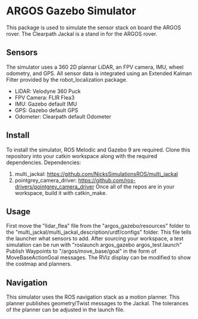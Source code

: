 # ARGOS Gazebo Simulator
This package is used to simulate the sensor stack on board the ARGOS rover. The Clearpath Jackal is a stand in for the ARGOS rover. 
## Sensors
The simulator uses a 360 2D plannar LiDAR, an FPV camera, IMU, wheel odometry, and GPS. All sensor data is integrated using an Extended Kalman Filter provided by the robot_localization package. 
* LiDAR: Velodyne 360 Puck
* FPV Camera: FLIR Flea3
* IMU: Gazebo default IMU
* GPS: Gazebo default GPS
* Odometer: Clearpath default Odometer
## Install
To install the simulator, ROS Melodic and Gazebo 9 are required. Clone this repository into your catkin workspace along with the required dependencies.
Dependencies:
1. multi_jackal: https://github.com/NicksSimulationsROS/multi_jackal
2. pointgrey_camera_driver: https://github.com/ros-drivers/pointgrey_camera_driver
Once all of the repos are in your workspace, build it with catkin_make. 
## Usage
First move the "lidar_flea" file from the "argos_gazebo/resources" folder to the "multi_jackal/multi_jackal_description/urdf/configs" folder. This file tells the launcher what sensors to add. 
After sourcing your workspace, a test simulation can be run with "roslaunch argos_gazebo argos_test.launch"
Publish Waypoints to "/argos/move_base/goal" in the form of MoveBaseActionGoal messages. The RViz display can be modified to show the costmap and planners. 
## Navigation
This simulator uses the ROS navigation stack as a motion planner. This planner publishes geometry/Twist messages to the Jackal. The tolerances of the planner can be adjusted in the launch file. 
